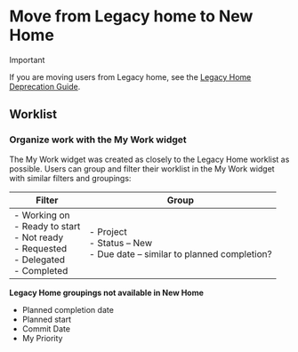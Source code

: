 # Move from Legacy home to New Home



>[!IMPORTANT]
>
>If you are moving users from Legacy home, see the [Legacy Home Deprecation Guide](/help/quicksilver/product-announcements/announcements/legacy-home-deprecation.md).

## Worklist

### Organize work with the My Work widget

The My Work widget was created as closely to the Legacy Home worklist as possible. Users can group and filter their worklist in the My Work widget with similar filters and groupings: 

| **Filter** | **Group** |
|------------|-----------|
| - Working on <br> - Ready to start <br> - Not ready <br> - Requested <br> - Delegated <br> - Completed | - Project <br> - Status – New <br> - Due date – similar to planned completion? |


**Legacy Home groupings not available in New Home**

* Planned completion date 
* Planned start 
* Commit Date 
* My Priority 